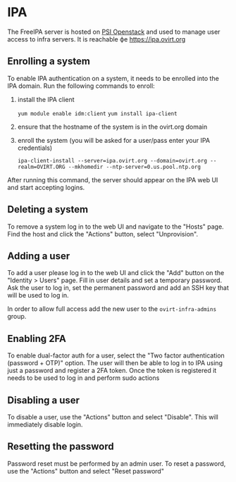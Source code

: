 IPA
===

The FreeIPA server is hosted on [PSI Openstack](Overview.markdown) and used to manage user access
to infra servers. It is reachable фе https://ipa.ovirt.org

Enrolling a system
------------------

To enable IPA authentication on a system, it needs to be enrolled into the IPA domain.
Run the following commands to enroll:

1) install the IPA client

    `yum module enable idm:client`
    `yum install ipa-client`

2) ensure that the hostname of the system is in the ovirt.org domain
3) enroll the system (you will be asked for a user/pass enter your IPA credentials)

    `ipa-client-install --server=ipa.ovirt.org --domain=ovirt.org --realm=OVIRT.ORG --mkhomedir --ntp-server=0.us.pool.ntp.org`

After running this command, the server should appear on the IPA web UI and start accepting logins.

Deleting a system
-----------------

To remove a system log in to the web UI and navigate to the "Hosts" page.
Find the host and click the "Actions" button, select "Unprovision".

Adding a user
-------------

To add a user please log in to the web UI and click the "Add" button on the "Identity > Users" page.
Fill in user details and set a temporary password.
Ask the user to log in, set the permanent password and add an SSH key that will be used to log in.

In order to allow full access add the new user to the `ovirt-infra-admins` group.

Enabling 2FA
------------

To enable dual-factor auth for a user, select the "Two factor authentication (password + OTP)" option.
The user will then be able to log in to IPA using just a password and register a 2FA token.
Once the token is registered it needs to be used to log in and perform sudo actions

Disabling a user
----------------

To disable a user, use the "Actions" button and select "Disable". This will immediately disable login.

Resetting the password
----------------------

Password reset must be performed by an admin user. To reset a password, use the "Actions" button
and select "Reset password"

